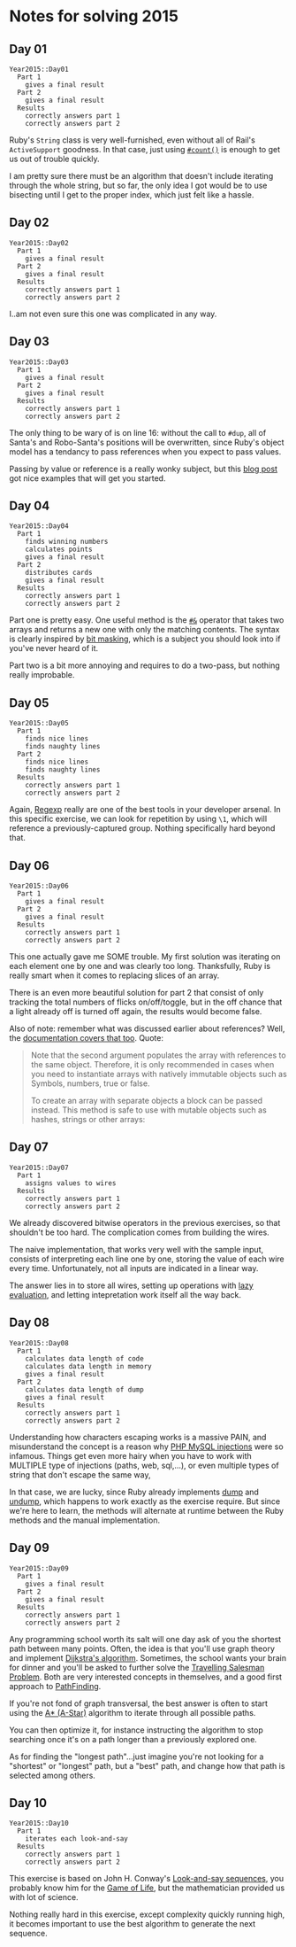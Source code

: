 # Notes for solving 2015
## Day 01

```
Year2015::Day01
  Part 1
    gives a final result
  Part 2
    gives a final result
  Results
    correctly answers part 1
    correctly answers part 2
```

Ruby's `String` class is very well-furnished, even without all of Rail's `ActiveSupport` goodness. In that case, just using [`#count()`](https://apidock.com/ruby/String/count) is enough to get us out of trouble quickly.

I am pretty sure there must be an algorithm that doesn't include iterating through the whole string, but so far, the only idea I got would be to use bisecting until I get to the proper index, which just felt like a hassle.

## Day 02

```
Year2015::Day02
  Part 1
    gives a final result
  Part 2
    gives a final result
  Results
    correctly answers part 1
    correctly answers part 2
```

I..am not even sure this one was complicated in any way.

## Day 03

```
Year2015::Day03
  Part 1
    gives a final result
  Part 2
    gives a final result
  Results
    correctly answers part 1
    correctly answers part 2
```

The only thing to be wary of is on line 16: without the call to `#dup`, all of Santa's and Robo-Santa's positions will be overwritten, since Ruby's object model has a tendancy to pass references when you expect to pass values.

Passing by value or reference is a really wonky subject, but this [blog post](https://robertheaton.com/2014/07/22/is-ruby-pass-by-reference-or-pass-by-value/) got nice examples that will get you started.

## Day 04

```
Year2015::Day04
  Part 1
    finds winning numbers
    calculates points
    gives a final result
  Part 2
    distributes cards
    gives a final result
  Results
    correctly answers part 1
    correctly answers part 2
```

Part one is pretty easy. One useful method is the [`#&`](https://ruby-doc.org/core-3.0.1/Array.html#method-i-26) operator that takes two arrays and returns a new one with only the matching contents. The syntax is clearly inspired by [bit masking](https://en.wikipedia.org/wiki/Mask_(computing)), which is a subject you should look into if you've never heard of it.

Part two is a bit more annoying and requires to do a two-pass, but nothing really improbable.

## Day 05

```
Year2015::Day05
  Part 1
    finds nice lines
    finds naughty lines
  Part 2
    finds nice lines
    finds naughty lines
  Results
    correctly answers part 1
    correctly answers part 2
```

Again, [Regexp](https://ruby-doc.org/core-2.5.1/Regexp.html) really are one of the best tools in your developer arsenal. In this specific exercise, we can look for repetition by using `\1`, which will reference a previously-captured group. Nothing specifically hard beyond that.

## Day 06

```
Year2015::Day06
  Part 1
    gives a final result
  Part 2
    gives a final result
  Results
    correctly answers part 1
    correctly answers part 2
```

This one actually gave me SOME trouble. My first solution was iterating on each element one by one and was clearly too long. Thanksfully, Ruby is really smart when it comes to replacing slices of an array.

There is an even more beautiful solution for part 2 that consist of only tracking the total numbers of flicks on/off/toggle, but in the off chance that a light already off is turned off again, the results would become false.

Also of note: remember what was discussed earlier about references? Well, the [documentation covers that too](https://ruby-doc.org/core-3.0.1/Array.html#class-Array-label-Creating+Arrays). Quote:

> Note that the second argument populates the array with references to the same object. Therefore, it is only recommended in cases when you need to instantiate arrays with natively immutable objects such as Symbols, numbers, true or false.
>
> To create an array with separate objects a block can be passed instead. This method is safe to use with mutable objects such as hashes, strings or other arrays:

## Day 07

```
Year2015::Day07
  Part 1
    assigns values to wires
  Results
    correctly answers part 1
    correctly answers part 2
```

We already discovered bitwise operators in the previous exercises, so that shouldn't be too hard. The complication comes from building the wires.

The naive implementation, that works very well with the sample input, consists of interpreting each line one by one, storing the value of each wire every time. Unfortunately, not all inputs are indicated in a linear way.

The answer lies in to store all wires, setting up operations with [lazy evaluation](https://betterprogramming.pub/how-lazy-evaluation-works-in-ruby-a90237e99ac3), and letting intepretation work itself all the way back.

## Day 08

```
Year2015::Day08
  Part 1
    calculates data length of code
    calculates data length in memory
    gives a final result
  Part 2
    calculates data length of dump
    gives a final result
  Results
    correctly answers part 1
    correctly answers part 2
```

Understanding how characters escaping works is a massive PAIN, and misunderstand the concept is a reason why [PHP MySQL injections](https://www.php.net/manual/en/security.database.sql-injection.php) were so infamous. Things get even more hairy when you have to work with MULTIPLE type of injections (paths, web, sql,...), or even multiple types of string that don't escape the same way,

In that case, we are lucky, since Ruby already implements [dump](https://ruby-doc.org/3.2.2/String.html#method-i-dump) and [undump](https://ruby-doc.org/3.2.2/String.html#method-i-undump), which happens to work exactly as the exercise require. But since we're here to learn, the methods will alternate at runtime between the Ruby methods and the manual implementation.

## Day 09

```
Year2015::Day09
  Part 1
    gives a final result
  Part 2
    gives a final result
  Results
    correctly answers part 1
    correctly answers part 2
```

Any programming school worth its salt will one day ask of you the shortest path between many points. Often, the idea is that you'll use graph theory and implement [Dijkstra's algorithm](https://en.wikipedia.org/wiki/Dijkstra%27s_algorithm). Sometimes, the school wants your brain for dinner and you'll be asked to further solve the [Travelling Salesman Problem](https://en.wikipedia.org/wiki/Travelling_salesman_problem). Both are very interested concepts in themselves, and a good first approach to [PathFinding](https://en.wikipedia.org/wiki/Pathfinding).

If you're not fond of graph transversal, the best answer is often to start using the [A* (A-Star)](https://en.wikipedia.org/wiki/A*_search_algorithm) algorithm to iterate through all possible paths.

You can then optimize it, for instance instructing the algorithm to stop searching once it's on a path longer than a previously explored one.

As for finding the "longest path"...just imagine you're not looking for a "shortest" or "longest" path, but a "best" path, and change how that path is selected among others.

## Day 10

```
Year2015::Day10
  Part 1
    iterates each look-and-say
  Results
    correctly answers part 1
    correctly answers part 2
```

This exercise is based on John H. Conway's [Look-and-say sequences](https://en.wikipedia.org/wiki/Look-and-say_sequence), you probably know him for the [Game of Life](https://en.wikipedia.org/wiki/Conway%27s_Game_of_Life), but the mathematician provided us with lot of science.

Nothing really hard in this exercise, except complexity quickly running high, it becomes important to use the best algorithm to generate the next sequence.